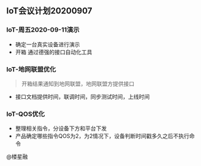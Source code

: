 ## IoT会议计划20200907

### IoT-周五2020-09-11演示

- 确定一台真实设备进行演示
- 开箱 通过德强的接口自动化工具

### IoT-地网联盟优化
> 开箱结果通知到地网联盟，地网联盟方提供接口

- 接口文档提供时间，联调时间，同步测试时间，上线时间


### IoT-QOS优化

- 整理相关指令，分设备下方和平台下发
- 产品确定哪些指令QOS为2，为2情况下，设备判断时间戳多久之后不执行命令

@楼星融
